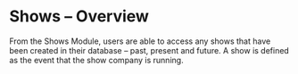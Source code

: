 # Shows – Overview

From the Shows Module, users are able to access any shows that have been created in their database – past, present and future. A show is defined as the event that the show company is running.
